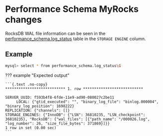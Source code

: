 # Performance Schema MyRocks changes

RocksDB WAL file information can be seen in the
[performance_schema.log_status](https://dev.mysql.com/doc/refman/{{vers}}/en/performance-schema-log-status-table.html)
table in the `STORAGE ENGINE` column.

## Example

```{.bash data-prompt="mysql>"}
mysql> select * from performance_schema.log_status\G
```

??? example "Expected output"

    ```{.text .no-copy}
    *************************** 1. row ***************************

    SERVER_UUID: f593b4f8-6fde-11e9-ad90-080027c2be11
         LOCAL: {"gtid_executed": "", "binary_log_file": "binlog.000004", "binary_log_position": 1698222}
    REPLICATION: {"channels": []}
    STORAGE_ENGINES: {"InnoDB": {"LSN": 36810235, "LSN_checkpoint": 36810235}, "RocksDB": {"wal_files": [{"path_name": "/000026.log", "log_number": 26, "size_file_bytes": 371869}]}}
    1 row in set (0.00 sec)
    ```
